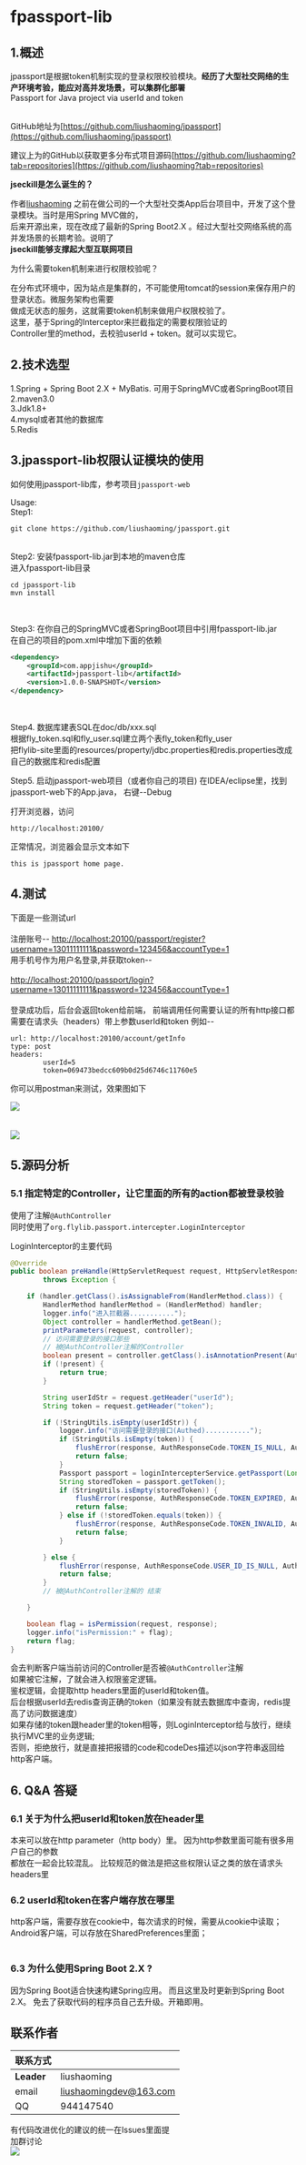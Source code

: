 # fpassport-lib
## 1.概述
jpassport是根据token机制实现的登录权限校验模块。**经历了大型社交网络的生产环境考验，能应对高并发场景，可以集群化部署**<br/>
Passport for Java project via userId and token <br/><br/>

GitHub地址为[https://github.com/liushaoming/jpassport](https://github.com/liushaoming/jpassport)

建议上为的GitHub以获取更多分布式项目源码[https://github.com/liushaoming?tab=repositories](https://github.com/liushaoming?tab=repositories)

**jseckill是怎么诞生的？**

作者[liushaoming](https://github.com/liushaoming) 之前在做公司的一个大型社交类App后台项目中，开发了这个登录模块。当时是用Spring MVC做的，<br/> 
后来开源出来，现在改成了最新的Spring Boot2.X 。经过大型社交网络系统的高并发场景的长期考验。说明了 <br/>
**jseckill能够支撑起大型互联网项目**
 

为什么需要token机制来进行权限校验呢？<br/>

在分布式环境中，因为站点是集群的，不可能使用tomcat的session来保存用户的登录状态。微服务架构也需要<br/>
做成无状态的服务，这就需要token机制来做用户权限校验了。 <br/>
这里，基于Spring的Interceptor来拦截指定的需要权限验证的<br/>
Controller里的method，去校验userId + token。就可以实现它。<br/>


## 2.技术选型

1.Spring + Spring Boot 2.X + MyBatis. 可用于SpringMVC或者SpringBoot项目<br/>
2.maven3.0 <br/>
3.Jdk1.8+ <br/>
4.mysql或者其他的数据库 <br/>
5.Redis <br/>

## 3.jpassport-lib权限认证模块的使用
如何使用jpassport-lib库，参考项目<code>jpassport-web</code>  <br/>

Usage: <br/>
Step1: 
```shell
git clone https://github.com/liushaoming/jpassport.git 
```  
<br/>
Step2: 安装fpassport-lib.jar到本地的maven仓库 <br/>
进入fpassport-lib目录

```shell
cd jpassport-lib
mvn install
```
<br/>

Step3: 在你自己的SpringMVC或者SpringBoot项目中引用fpassport-lib.jar <br/>
在自己的项目的pom.xml中增加下面的依赖
```xml
<dependency>
    <groupId>com.appjishu</groupId>
    <artifactId>jpassport-lib</artifactId>
    <version>1.0.0-SNAPSHOT</version>
</dependency>
```
<br/>

Step4. 数据库建表SQL在doc/db/xxx.sql <br/>
根据fly_token.sql和fly_user.sql建立两个表fly_token和fly_user <br/>
把flylib-site里面的resources/property/jdbc.properties和redis.properties改成自己的数据库和redis配置
 <br/>
 
 Step5. 启动jpassport-web项目（或者你自己的项目)
 在IDEA/eclipse里，找到jpassport-web下的App.java， 右键--Debug
 
 打开浏览器，访问
 ```text
http://localhost:20100/
```
正常情况，浏览器会显示文本如下
```text
this is jpassport home page.
```


 ## 4.测试
 
 下面是一些测试url<br/><br/>
 注册账号--
 <a href="http://localhost:20100/passport/register?username=13011111111&password=123456&accountType=1">http://localhost:20100/passport/register?username=13011111111&password=123456&accountType=1</a>
 <br/>
 用手机号作为用户名登录,并获取token--
 <br/><br/>
 <a href="http://localhost:20100/passport/login?username=13011111111&password=123456&accountType=1">
 http://localhost:20100/passport/login?username=13011111111&password=123456&accountType=1
 </a><br/><br/>
 登录成功后，后台会返回token给前端， 前端调用任何需要认证的所有http接口都需要在请求头（headers）带上参数userId和token
 例如--<br/>
```
url: http://localhost:20100/account/getInfo
type: post
headers: 
        userId=5
        token=069473bedcc609b0d25d6746c11760e5
```
你可以用postman来测试，效果图如下

![](doc/demo-1.png)
<br/><br/><br/>
![](doc/demo-2.png)
<br/>

## 5.源码分析

### 5.1 指定特定的Controller，让它里面的所有的action都被登录校验 
使用了注解<code>@AuthController</code> <br/>
同时使用了<code>org.flylib.passport.intercepter.LoginInterceptor</code>

LoginInterceptor的主要代码
```java
@Override
public boolean preHandle(HttpServletRequest request, HttpServletResponse response, Object handler)
        throws Exception {

    if (handler.getClass().isAssignableFrom(HandlerMethod.class)) {
        HandlerMethod handlerMethod = (HandlerMethod) handler;
        logger.info("进入拦截器...........");
        Object controller = handlerMethod.getBean();
        printParameters(request, controller);
        // 访问需要登录的接口那些
        // 被@AuthController注解的Controller
        boolean present = controller.getClass().isAnnotationPresent(AuthController.class);
        if (!present) {
            return true;
        }

        String userIdStr = request.getHeader("userId");
        String token = request.getHeader("token");

        if (!StringUtils.isEmpty(userIdStr)) {
            logger.info("访问需要登录的接口(Authed)...........");
            if (StringUtils.isEmpty(token)) {
                flushError(response, AuthResponseCode.TOKEN_IS_NULL, AuthResponseCode.TOKEN_IS_NULL_DESC);
                return false;
            }
            Passport passport = loginIntercepterService.getPassport(Long.valueOf(userIdStr));
            String storedToken = passport.getToken();
            if (StringUtils.isEmpty(storedToken)) {
                flushError(response, AuthResponseCode.TOKEN_EXPIRED, AuthResponseCode.TOKEN_EXPIRED_DESC);
                return false;
            } else if (!storedToken.equals(token)) {
                flushError(response, AuthResponseCode.TOKEN_INVALID, AuthResponseCode.TOKEN_INVALID_DESC);
                return false;
            }

        } else {
            flushError(response, AuthResponseCode.USER_ID_IS_NULL, AuthResponseCode.USER_ID_IS_NULL_DESC);
            return false;
        }
        // 被@AuthController注解的 结束

    }

    boolean flag = isPermission(request, response);
    logger.info("isPermission:" + flag);
    return flag;
}
```
会去判断客户端当前访问的Controller是否被<code>@AuthController</code>注解<br/>
如果被它注解，了就会进入权限鉴定逻辑。 <br/>
鉴权逻辑，会提取http headers里面的userId和token值。<br/>
后台根据userId去redis查询正确的token（如果没有就去数据库中查询，redis提高了访问数据速度）<br/>
如果存储的token跟header里的token相等，则LoginInterceptor给与放行，继续执行MVC里的业务逻辑;<br/>
否则，拒绝放行，就是直接把报错的code和codeDes描述以json字符串返回给http客户端。<br/>

## 6. Q&A 答疑
### 6.1 关于为什么把userId和token放在header里
本来可以放在http parameter（http body）里。 因为http参数里面可能有很多用户自己的参数<br/>
都放在一起会比较混乱。 比较规范的做法是把这些权限认证之类的放在请求头headers里

### 6.2 userId和token在客户端存放在哪里
http客户端，需要存放在cookie中，每次请求的时候，需要从cookie中读取； <br/>
Android客户端，可以存放在SharedPreferences里面；<br/>
<br/>

### 6.3 为什么使用Spring Boot 2.X ?
因为Spring Boot适合快速构建Spring应用。 而且这里及时更新到Spring Boot 2.X。 
免去了获取代码的程序员自己去升级。开箱即用。

## 联系作者
|  联系方式 |  |
| :-------- | :-------- |
| **Leader** | liushaoming |
| email | [liushaomingdev@163.com](mailto:liushaomingdev@163.com) |
| QQ | 944147540 |


有代码改进优化的建议的统一在Issues里面提
<br/>
加群讨论 
<br/>
![](doc/image/group-qrcode.png)
<br/>


